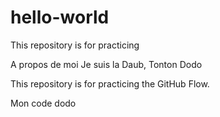 # hello-world

This repository is for practicing 

A propos de moi
Je suis la Daub, Tonton Dodo

This repository is for practicing the GitHub Flow.

Mon code dodo
 
